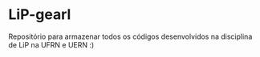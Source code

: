 # LiP-gearl

Repositório para armazenar todos os códigos desenvolvidos na disciplina de LiP na UFRN e UERN
:)
